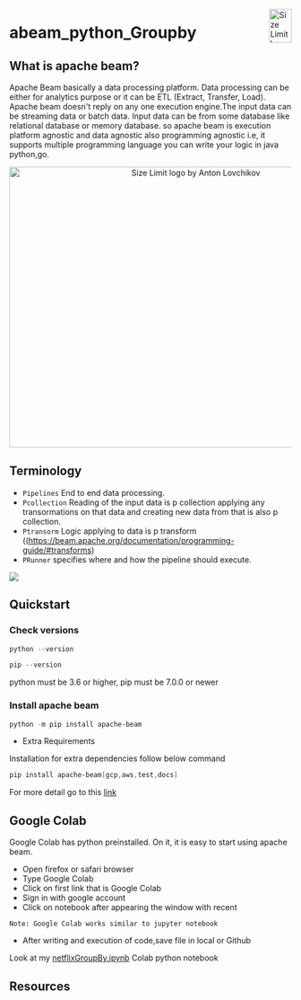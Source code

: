 <img src="https://encrypted-tbn0.gstatic.com/images?q=tbn:ANd9GcSFdAvw2XOHzl55u-rBk2XMdtGh14HiTzS1AA&usqp=CAU" align="right"
     alt="Size Limit logo by Anton Lovchikov" width="40" height="60">
# abeam_python_Groupby

## What is apache beam?

Apache Beam basically a data processing platform. Data processing can be either for analytics purpose or it can be ETL (Extract, Transfer, Load). Apache beam  doesn't
reply on any one execution engine.The input data can be streaming data or batch data. Input data can be from some database like relational database or memory database. so
apache beam is execution platform agnostic and data agnostic also programming agnostic i.e, it supports multiple programming language you can write your logic in java python,go.
<p align="center">
<img src="https://www.slideteam.net/media/catalog/product/cache/960x720/d/a/data_flow_model_and_sdks_pipelines_slide01.jpg"
     alt="Size Limit logo by Anton Lovchikov" width="650" height="500">
 </p>

## Terminology 
* `Pipelines` 
End to end data processing.
* `Pcollection`
Reading of the input data is p collection applying any transormations on that data and creating new data from that is also p collection.
* `Ptransorm`
Logic applying to data is p transform ((https://beam.apache.org/documentation/programming-guide/#transforms)
* `PRunner`
specifies where and how the pipeline should execute.

![](https://miro.medium.com/max/4500/1*KSbxc89zsZ-AWLJSsAtPvQ.png)

## Quickstart

### Check versions
```powershell
python --version
```
```powershell
pip --version
```
python must be 3.6 or higher, pip must be 7.0.0 or newer

### Install apache beam
```powershell
python -m pip install apache-beam
```
- Extra Requirements

Installation for extra dependencies follow below command
```powershell
pip install apache-beam[gcp,aws,test,docs]
```
For more detail go to this [link](https://beam.apache.org/get-started/quickstart-py/)

## Google Colab

Google Colab has python preinstalled. On it, it is easy to start using apache beam.

* Open firefox or safari browser
* Type Google Colab
* Click on first link that is Google Colab
* Sign in with google account
* Click on notebook after appearing the window with recent

`Note: Google Colab works similar to jupyter notebook`

* After writing and execution of code,save file in local or Github

Look at my [netflixGroupBy.ipynb](https://github.com/sudheera96/abeam_python_Groupby/blob/main/netflixGroupBy.ipynb) Colab python notebook


## Resources









































